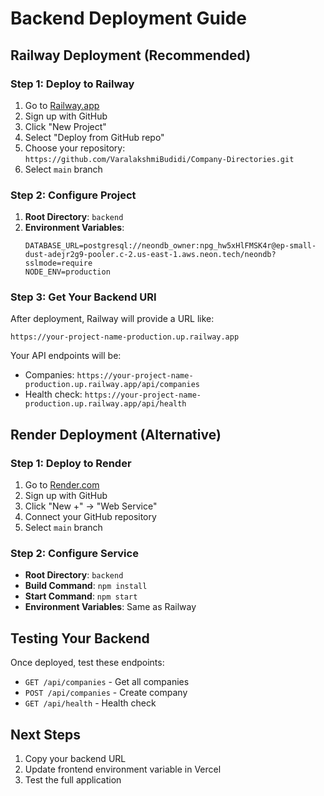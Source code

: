 # Backend Deployment Guide

## Railway Deployment (Recommended)

### Step 1: Deploy to Railway
1. Go to [Railway.app](https://railway.app)
2. Sign up with GitHub
3. Click "New Project"
4. Select "Deploy from GitHub repo"
5. Choose your repository: `https://github.com/VaralakshmiBudidi/Company-Directories.git`
6. Select `main` branch

### Step 2: Configure Project
1. **Root Directory**: `backend`
2. **Environment Variables**:
   ```
   DATABASE_URL=postgresql://neondb_owner:npg_hw5xHlFMSK4r@ep-small-dust-adejr2g9-pooler.c-2.us-east-1.aws.neon.tech/neondb?sslmode=require
   NODE_ENV=production
   ```

### Step 3: Get Your Backend URI
After deployment, Railway will provide a URL like:
```
https://your-project-name-production.up.railway.app
```

Your API endpoints will be:
- Companies: `https://your-project-name-production.up.railway.app/api/companies`
- Health check: `https://your-project-name-production.up.railway.app/api/health`

## Render Deployment (Alternative)

### Step 1: Deploy to Render
1. Go to [Render.com](https://render.com)
2. Sign up with GitHub
3. Click "New +" → "Web Service"
4. Connect your GitHub repository
5. Select `main` branch

### Step 2: Configure Service
- **Root Directory**: `backend`
- **Build Command**: `npm install`
- **Start Command**: `npm start`
- **Environment Variables**: Same as Railway

## Testing Your Backend

Once deployed, test these endpoints:
- `GET /api/companies` - Get all companies
- `POST /api/companies` - Create company
- `GET /api/health` - Health check

## Next Steps

1. Copy your backend URL
2. Update frontend environment variable in Vercel
3. Test the full application
